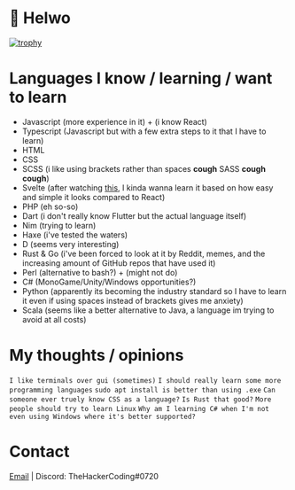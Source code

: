 # 👋 Helwo
[![trophy](https://github-profile-trophy.vercel.app/?username=thehackercoding&theme=onedark)](https://github.com/ryo-ma/github-profile-trophy)
# Languages I know / learning / want to learn 

* Javascript (more experience in it) + (i know React)
* Typescript (Javascript but with a few extra steps to it that I have to learn)
* HTML
* CSS
* SCSS (i like using brackets rather than spaces **cough** SASS **cough** **cough**)
* Svelte (after watching [this](https://www.youtube.com/watch?v=rv3Yq-B8qp4), I kinda wanna learn it based on how easy and simple it looks compared to React)
* PHP (eh so-so)
* Dart (i don't really know Flutter but the actual language itself)
* Nim (trying to learn)
* Haxe (i've tested the waters)
* D (seems very interesting)
* Rust & Go (i've been forced to look at it by Reddit, memes, and the increasing amount of GitHub repos that have used it)
* Perl (alternative to bash?) + (might not do)
* C# (MonoGame/Unity/Windows opportunities?)
* Python (apparently its becoming the industry standard so I have to learn it even if using spaces instead of brackets gives me anxiety)
* Scala (seems like a better alternative to Java, a language im trying to avoid at all costs)

# My thoughts / opinions
 `I like terminals over gui (sometimes)`
 `I should really learn some more programming languages`
 `sudo apt install is better than using .exe`
 `Can someone ever truely know CSS as a language?`
 `Is Rust that good?`
 `More people should try to learn Linux`
 `Why am I learning C# when I'm not even using Windows where it's better supported?`
 
 # Contact
 
 [Email](mailto:thehackercoding@gmail.com) | Discord: TheHackerCoding#0720


